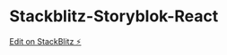 # Stackblitz-Storyblok-React

[Edit on StackBlitz ⚡️](https://stackblitz.com/edit/getting-started-react-iqacll)
